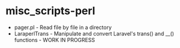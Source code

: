 # misc_scripts-perl

* pager.pl - Read file by file in a directory
* LaraperlTrans - Manipulate and convert Laravel's trans() and __() functions - WORK IN PROGRESS
